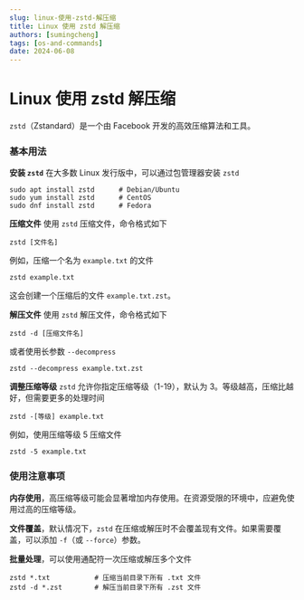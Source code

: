 ```yaml
---
slug: linux-使用-zstd-解压缩
title: Linux 使用 zstd 解压缩
authors: [sumingcheng]
tags: [os-and-commands]
date: 2024-06-08
---
```


# Linux 使用 zstd 解压缩

`zstd`（Zstandard）是一个由 Facebook 开发的高效压缩算法和工具。

### 基本用法

**安装 `zstd`** 在大多数 Linux 发行版中，可以通过包管理器安装 `zstd`

```
sudo apt install zstd      # Debian/Ubuntu
sudo yum install zstd      # CentOS
sudo dnf install zstd      # Fedora
```

**压缩文件** 使用 `zstd` 压缩文件，命令格式如下

```
zstd [文件名]
```

例如，压缩一个名为 `example.txt` 的文件

```
zstd example.txt
```

这会创建一个压缩后的文件 `example.txt.zst`。

**解压文件** 使用 `zstd` 解压文件，命令格式如下

```
zstd -d [压缩文件名]
```

或者使用长参数 `--decompress`

```
zstd --decompress example.txt.zst
```

**调整压缩等级** `zstd` 允许你指定压缩等级（1-19），默认为 3。等级越高，压缩比越好，但需要更多的处理时间

```
zstd -[等级] example.txt
```

例如，使用压缩等级 5 压缩文件

```
zstd -5 example.txt
```

### 使用注意事项

**内存使用**，高压缩等级可能会显著增加内存使用。在资源受限的环境中，应避免使用过高的压缩等级。

**文件覆盖**，默认情况下，`zstd` 在压缩或解压时不会覆盖现有文件。如果需要覆盖，可以添加 `-f`（或 `--force`）参数。

**批量处理**，可以使用通配符一次压缩或解压多个文件

```
zstd *.txt           # 压缩当前目录下所有 .txt 文件
zstd -d *.zst        # 解压当前目录下所有 .zst 文件
```
